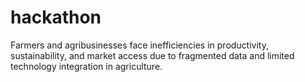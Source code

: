 # hackathon
Farmers and agribusinesses face inefficiencies in productivity, sustainability, and market access due to fragmented data and limited technology integration in agriculture.
